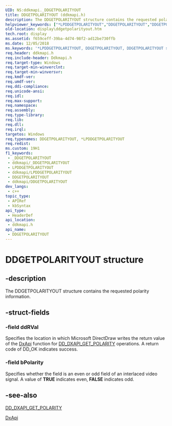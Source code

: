 ```yaml
---
UID: NS:ddkmapi._DDGETPOLARITYOUT
title: DDGETPOLARITYOUT (ddkmapi.h)
description: The DDGETPOLARITYOUT structure contains the requested polarity information.
helpviewer_keywords: ["*LPDDGETPOLARITYOUT","DDGETPOLARITYOUT","DDGETPOLARITYOUT structure [Display Devices]","LPDDGETPOLARITYOUT","LPDDGETPOLARITYOUT structure pointer [Display Devices]","ddkmapi/DDGETPOLARITYOUT","ddkmapi/LPDDGETPOLARITYOUT","ddstrcts_fa20dcb8-4818-4c9d-8378-93c0fda09eff.xml","display.ddgetpolarityout"]
old-location: display\ddgetpolarityout.htm
tech.root: display
ms.assetid: f659ceff-39ba-4d74-98f2-ad12be730ffb
ms.date: 12/05/2018
ms.keywords: '*LPDDGETPOLARITYOUT, DDGETPOLARITYOUT, DDGETPOLARITYOUT structure [Display Devices], LPDDGETPOLARITYOUT, LPDDGETPOLARITYOUT structure pointer [Display Devices], ddkmapi/DDGETPOLARITYOUT, ddkmapi/LPDDGETPOLARITYOUT, ddstrcts_fa20dcb8-4818-4c9d-8378-93c0fda09eff.xml, display.ddgetpolarityout'
req.header: ddkmapi.h
req.include-header: Ddkmapi.h
req.target-type: Windows
req.target-min-winverclnt: 
req.target-min-winversvr: 
req.kmdf-ver: 
req.umdf-ver: 
req.ddi-compliance: 
req.unicode-ansi: 
req.idl: 
req.max-support: 
req.namespace: 
req.assembly: 
req.type-library: 
req.lib: 
req.dll: 
req.irql: 
targetos: Windows
req.typenames: DDGETPOLARITYOUT, *LPDDGETPOLARITYOUT
req.redist: 
ms.custom: 19H1
f1_keywords:
 - _DDGETPOLARITYOUT
 - ddkmapi/_DDGETPOLARITYOUT
 - LPDDGETPOLARITYOUT
 - ddkmapi/LPDDGETPOLARITYOUT
 - DDGETPOLARITYOUT
 - ddkmapi/DDGETPOLARITYOUT
dev_langs:
 - c++
topic_type:
 - APIRef
 - kbSyntax
api_type:
 - HeaderDef
api_location:
 - ddkmapi.h
api_name:
 - DDGETPOLARITYOUT
---
```


# DDGETPOLARITYOUT structure


## -description

The DDGETPOLARITYOUT structure contains the requested polarity information.

## -struct-fields

### -field ddRVal

Specifies the location in which Microsoft DirectDraw writes the return value of the <a href="/windows-hardware/drivers/ddi/content/dxapi/nf-dxapi-dxapi">DxApi</a> function for <a href="/previous-versions/windows/hardware/drivers/ff550660(v=vs.85)">DD_DXAPI_GET_POLARITY</a> operations. A return code of DD_OK indicates success.

### -field bPolarity

Specifies whether the field is an even or odd field of an interlaced video signal. A value of <b>TRUE</b> indicates even, <b>FALSE</b> indicates odd.

## -see-also

<a href="/previous-versions/windows/hardware/drivers/ff550660(v=vs.85)">DD_DXAPI_GET_POLARITY</a>



<a href="/windows-hardware/drivers/ddi/content/dxapi/nf-dxapi-dxapi">DxApi</a>